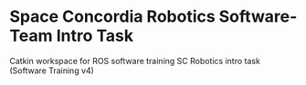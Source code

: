 # Space Concordia Robotics Software-Team Intro Task

Catkin workspace for ROS software training SC Robotics intro task (Software Training v4)